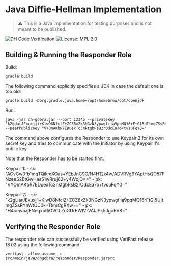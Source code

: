 # Java Diffie-Hellman Implementation

> ⚠️
> This is a Java implementation for testing purposes and is not meant to be published.

[![DH Code Verification](https://github.com/soundverification/wireguard/actions/workflows/dh-code.yml/badge.svg?branch=main)](https://github.com/soundverification/wireguard/actions/workflows/dh-code.yml?query=branch%3Amain)
[![License: MPL 2.0](https://img.shields.io/badge/License-MPL%202.0-brightgreen.svg)](../../LICENSE)

## Building & Running the Responder Role
Build:
```
gradle build
```
The following command explicitly specifies a JDK in case the default one is too old:
```
gradle build -Dorg.gradle.java.home=/opt/homebrew/opt/openjdk
```

Run:
```
java -jar dh-gobra.jar --port 12345 --privateKey "k2gUarJExuxjji+KlwD8NfclZ+ZCZ8xZk3NGzN3ypwgfiia9pqMQ16rFtGI5UItmgZSsRYhWtUC0k+TkmCgRXw==" --peerPublicKey "VYOmAKbR7EDuexTc3nktgbRsB2rOdcEa7o+tvsuFqY0="
```

The command above configures the Responder to use Keypair 2 for its own secret key and tries to communicate with the Initiator by using Keypair 1's public key.

Note that the Responder has to be started first.


Keypair 1:
    - sk: "ACvCw0fb1mqTQikmXOas+YEbJnC9O/N4H12k4w/ADVRVg6YAptHsQO57FNzeeS2BtGwHas51wRruj62+y4WpjQ=="
    - pk: "VYOmAKbR7EDuexTc3nktgbRsB2rOdcEa7o+tvsuFqY0="

Keypair 2:
    - sk: "k2gUarJExuxjji+KlwD8NfclZ+ZCZ8xZk3NGzN3ypwgfiia9pqMQ16rFtGI5UItmgZSsRYhWtUC0k+TkmCgRXw=="
    - pk: "H4omvaajENeqxbRiOVCLZoGUrEWIVrVAtJPk5JgoEV8="

## Verifying the Responder Role
The responder role can successfully be verified using VeriFast release 18.02 using the following command:
```
verifast -allow_assume -c src/main/java/dhgobra/responder/Responder.jarsrc
```
